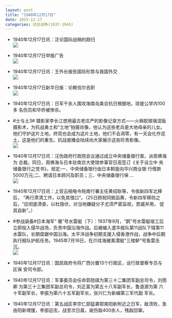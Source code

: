 ```yaml
---
layout: post
title: "1940年12月17日"
date: 2015-12-17
categories: 抗日战争(1937-1945)
---
```


<meta name="referrer" content="no-referrer" />

- 1940年12月17日讯：泛论国际战祸的趋归 <br/><img src="https://ww4.sinaimg.cn/large/aca367d8jw1ez324332enj20s80ywx0y.jpg" />

- 1940年12月17日申报广告 <br/><img src="https://ww1.sinaimg.cn/large/aca367d8jw1ez30dvapyhj209p0h7dhu.jpg" />

- 1940年12月17日讯：王外长报告国际形势与我国外交 <br/><img src="https://ww3.sinaimg.cn/large/aca367d8jw1ez2ynnxka8j20l81h3e0g.jpg" />

- 1940年12月17日新华日报：论赖伐尔去职 <br/><img src="https://ww4.sinaimg.cn/large/aca367d8jw1ez2www0efpj21230hvwlj.jpg" />

- 1940年12月17日讯：日军千余人围攻海南岛美合抗日根据地，琼崖公学内100多 名伤员和华侨被惨杀。 

- #士与土3# 摄影家李长江想用最古老庄严的影像记录方式——火棉胶玻璃湿版摄影术，为抗战勇士和“土地”拍摄肖像，他认为这些老兵是大地母亲的儿女。他们守护这片土地，终究也会成为这片土地，他们不会凋零，有一天会化作泥土，这是他们的重生。抗战直播会陆续向大家展示这些珍贵影像。 <br/><img src="https://ww4.sinaimg.cn/large/aca367d8gw1ez2kt8s9u0j20vm13ddro.jpg" />

- 1940年12月17日讯：汪伪政府行政院会议通过成立中央储备银行案，派周佛海为 总裁。同日，周佛海与日本驻南京大使馆参事官日高签订《关于设立中 央储备银行之觉书》，规定:一、中央储备银行由日本斡旋向华兴商业银 行借款5000万元;二、聘请日本顾问及职员；三、中央储备银行保 ...  <br/><img src="https://ww4.sinaimg.cn/large/aca367d8jw1ez2irjenblj20c80ayjsr.jpg" />

- 1940年12月17日讯：上官云相电令皖南行署主任黄绍耿等，令俟新四军北移后， “再行肃清工作，以免其借口”。（25日顾祝同致函黄，令新四军移防之 后，“应彻底清查，以杜隐伏，对当地嫌疑分子尤须严密监视，恩威并用， 促其自新”。） 

- #参战装备#日本海军“ 雁”号水雷艇（下）：1937年9月，“鹊”号水雷艇竣工后立即投入侵华战场，负责中国沿海作战。后被编入遣华舰队第11战队下辖第11水雷队，长期盘踞中国沿海。太平洋战争初期支援入侵香港作战，战争中后期执行舰队护航任务。1945年7月16日，在爪哇海被美潜艇”三梭鲈“号鱼雷击沉。 <br/><img src="https://ww2.sinaimg.cn/large/aca367d8jw1ez2fawd9wyj20m80eodir.jpg" />

- 1940年12月17日讯：国民政府令将广西分置13个行政区，设行政督察专员与区保 安司令部。 

- 1940年12月17日讯：军事委员会任命郭勋祺为第三十二集团军副总司令，刘雨卿 为第三十三集团军副总司令，刘正富为第五十八军副军长，鲁道源为第 六十军副军长，李振为第六十五军副军长，张兴仁为新编第三军代副 军长。 

- 1940年12月17日讯：第五战区李宗仁部猛袭鄂南阳新附近之日军，敌溃败，急由阳新增援，李部迎击，战至次日晨，毙伤敌400余人，残敌回窜。  

